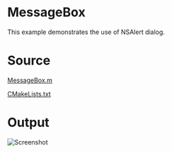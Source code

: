# MessageBox

This example demonstrates the use of NSAlert dialog.

# Source

[MessageBox.m](./MessageBox.m)

[CMakeLists.txt](./CMakeLists.txt)

# Output

![Screenshot](../../../docs/Pictures/MessageBox.png)



